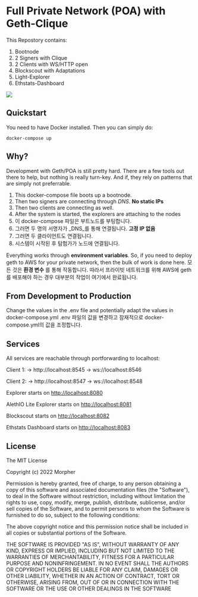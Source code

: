 # Full Private Network (POA) with Geth-Clique

This Repostory contains:

1. Bootnode
2. 2 Signers with Clique
3. 2 Clients with WS/HTTP open
4. Blockscout with Adaptations
5. Light-Explorer
6. Ethstats-Dashboard

![](./private-network-quickstart.png)

## Quickstart

You need to have Docker installed. Then you can simply do:

```
docker-compose up
```

## Why?

Development with Geth/POA is still pretty hard. There are a few tools out there to help, but nothing is really turn-key. And if, they rely on patterns that are simply not preferrable.

1. This docker-compose file boots up a bootnode.
2. Then two signers are connecting through _DNS_. **No static IPs**
3. Then two clients are connecting as well.
4. After the system is started, the explorers are attaching to the nodes
1. 이 docker-compose 파일은 부트노드를 부팅합니다.
2. 그러면 두 명의 서명자가 _DNS_를 통해 연결됩니다. **고정 IP 없음**
3. 그러면 두 클라이언트도 연결됩니다.
4. 시스템이 시작된 후 탐험가가 노드에 연결됩니다.

Everything works through __environment variables__. So, if you need to deploy geth to AWS for your private network, then the bulk of work is done here.
모든 것은 __환경 변수__ 를 통해 작동합니다. 따라서 프라이빗 네트워크를 위해 AWS에 geth를 배포해야 하는 경우 대부분의 작업이 여기에서 완료됩니다.

## From Development to Production

Change the values in the .env file and potentially adapt the values in docker-compose.yml
.env 파일의 값을 변경하고 잠재적으로 docker-compose.yml의 값을 조정합니다.

## Services

All services are reachable through portforwarding to localhost:

Client 1:
-> http://localhost:8545
-> ws://localhost:8546

Client 2:
-> http://localhost:8547
-> ws://localhost:8548

Explorer starts on [http://localhost:8080](http://localhost:8080)

AlethIO Lite Explorer starts on [http://localhost:8081](http://localhost:8081)

Blockscout starts on [http://localhost:8082](http://localhost:8082)

Ethstats Dashboard starts on [http://localhost:8083](http://localhost:8083)

## License

The MIT License

Copyright (c) 2022 Morpher

Permission is hereby granted, free of charge, to any person obtaining a copy of this software and associated documentation files (the "Software"), to deal in the Software without restriction, including without limitation the rights to use, copy, modify, merge, publish, distribute, sublicense, and/or sell copies of the Software, and to permit persons to whom the Software is furnished to do so, subject to the following conditions:

The above copyright notice and this permission notice shall be included in all copies or substantial portions of the Software.

THE SOFTWARE IS PROVIDED "AS IS", WITHOUT WARRANTY OF ANY KIND, EXPRESS OR IMPLIED, INCLUDING BUT NOT LIMITED TO THE WARRANTIES OF MERCHANTABILITY, FITNESS FOR A PARTICULAR PURPOSE AND NONINFRINGEMENT. IN NO EVENT SHALL THE AUTHORS OR COPYRIGHT HOLDERS BE LIABLE FOR ANY CLAIM, DAMAGES OR OTHER LIABILITY, WHETHER IN AN ACTION OF CONTRACT, TORT OR OTHERWISE, ARISING FROM, OUT OF OR IN CONNECTION WITH THE SOFTWARE OR THE USE OR OTHER DEALINGS IN THE SOFTWARE